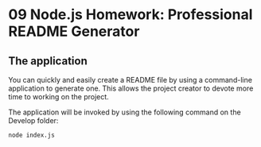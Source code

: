 # 09 Node.js Homework: Professional README Generator

## The application

You can quickly and easily create a README file by using a command-line application to generate one. This allows the project creator to devote more time to working on the project.

The application will be invoked by using the following command on the Develop folder:

```bash
node index.js
```
